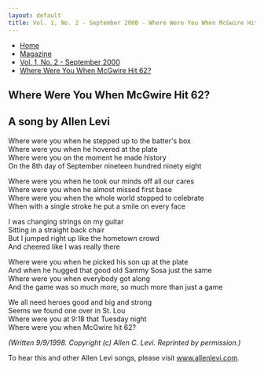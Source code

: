 ```yaml
---
layout: default
title: Vol. 1, No. 2 - September 2000 - Where Were You When McGwire Hit 62?
---
```

<nav class="breadcrumb" aria-label="breadcrumbs">
  <ul>
    <li><a href="{{ site.url }}{{ site.baseurl }}">Home</a></li>
    <li><a href="../magazine-home.html">Magazine</a></li>
    <li><a href="bi_vol_1_no_2_home.html">Vol. 1, No. 2 - September 2000</a></li>
    <li class="is-active"><a href="#" aria-current="page">Where Were You When McGwire Hit 62?</a></li>
  </ul>
</nav>

<section class="storycontent">
  <h1>Where Were You When McGwire Hit 62?</h1>
  <h2>A song by Allen Levi</h2>

  <p>
  Where were you when he stepped up to the batter's box<br />
  Where were you when he hovered at the plate<br />
  Where were you on the moment he made history<br />
  On the 8th day of September nineteen hundred ninety eight
  </p>

  <p>
  Where were you when he took our minds off all our cares<br />
  Where were you when he almost missed first base<br />
  Where were you when the whole world stopped to celebrate<br />
  When with a single stroke he put a smile on every face
  </p>

  <p>
  I was changing strings on my guitar<br />
  Sitting in a straight back chair<br />
  But I jumped right up like the hometown crowd<br />
  And cheered like I was really there
  </p>

  <p>
  Where were you when he picked his son up at the plate<br />
  And when he hugged that good old Sammy Sosa just the same<br />
  Where were you when everybody got along <br />
  And the game was so much more, so much more than just a game
  </p>

  <p>
  We all need heroes good and big and strong <br />
  Seems we found one over in St. Lou<br />
  Where were you at 9:18 that Tuesday night<br />
  Where were you when McGwire hit 62?
  </p>

  <p>
    <em>(Written 9/9/1998. Copyright (c) Allen C. Levi. Reprinted by permission.)</em>
  </p>

  <p>
    To hear this and other Allen Levi songs, please visit <a href="http://www.allenlevi.com">www.allenlevi.com</a>.
  </p>
</section>
